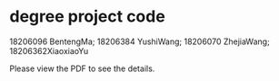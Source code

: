 # degree project code
18206096 BentengMa; 18206384 YushiWang; 18206070 ZhejiaWang; 18206362XiaoxiaoYu

Please view the PDF to see the details.
